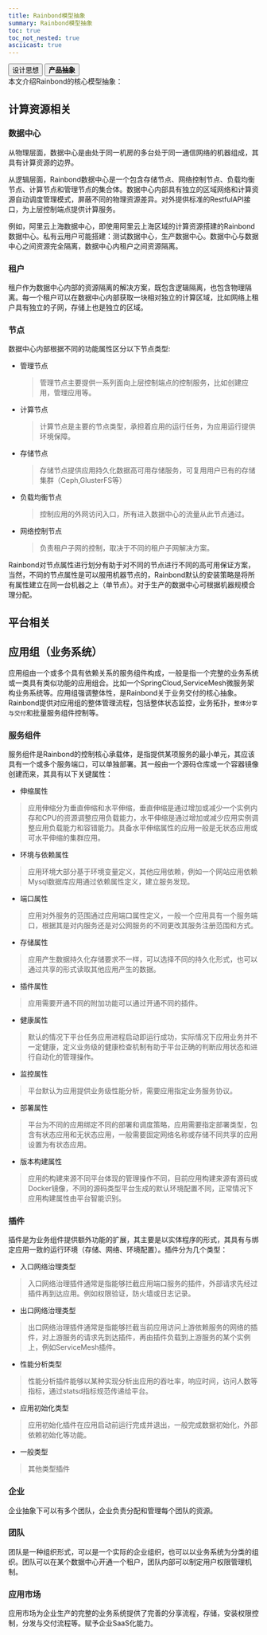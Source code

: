 ```yaml
---
title: Rainbond模型抽象
summary: Rainbond模型抽象
toc: true
toc_not_nested: true
asciicast: true
---
```

<div class="filters filters-big clearfix">
    <a href="design-concept.html"><button class="filter-button">设计思想</button></a>
    <a href="abstraction.html"><button class="filter-button current"><strong>产品抽象</strong></button></a>
</div>
本文介绍Rainbond的核心模型抽象：

<div id="toc"></div>

## 计算资源相关

### 数据中心

从物理层面，数据中心是由处于同一机房的多台处于同一通信网络的机器组成，其具有计算资源的边界。

从逻辑层面，Rainbond数据中心是一个包含存储节点、网络控制节点、负载均衡节点、计算节点和管理节点的集合体。数据中心内部具有独立的区域网络和计算资源自动调度管理模式，屏蔽不同的物理资源差异。对外提供标准的RestfulAPI接口，为上层控制端点提供计算服务。

例如，阿里云上海数据中心，即使用阿里云上海区域的计算资源搭建的Rainbond数据中心。私有云用户可能搭建：测试数据中心，生产数据中心。数据中心与数据中心之间资源完全隔离，数据中心内租户之间资源隔离。

### 租户

租户作为数据中心内部的资源隔离的解决方案，既包含逻辑隔离，也包含物理隔离。每一个租户可以在数据中心内部获取一块相对独立的计算区域，比如网络上租户具有独立的子网，存储上也是独立的区域。

### 节点

数据中心内部根据不同的功能属性区分以下节点类型:

* 管理节点

  > 管理节点主要提供一系列面向上层控制端点的控制服务，比如创建应用，管理应用等。

* 计算节点

  > 计算节点是主要的节点类型，承担着应用的运行任务，为应用运行提供环境保障。

* 存储节点

  > 存储节点提供应用持久化数据高可用存储服务，可复用用户已有的存储集群（Ceph,GlusterFS等）

* 负载均衡节点

  > 控制应用的外网访问入口，所有进入数据中心的流量从此节点通过。

* 网络控制节点

  > 负责租户子网的控制，取决于不同的租户子网解决方案。

Rainbond对节点属性进行划分有助于对不同的节点进行不同的高可用保证方案，当然，不同的节点属性是可以服用机器节点的，Rainbond默认的安装策略是将所有属性建立在同一台机器之上（单节点）。对于生产的数据中心可根据机器规模合理分配。

## 平台相关

## 应用组（业务系统）

应用组由一个或多个具有依赖关系的服务组件构成，一般是指一个完整的业务系统或一类具有类似功能的应用组合。比如一个SpringCloud,ServiceMesh微服务架构业务系统等。应用组强调整体性，是Rainbond关于业务交付的核心抽象。Rainbond提供对应用组的整体管理流程，包括整体状态监控，业务拓扑，`整体分享与交付`和批量服务组件控制等。

### 服务组件

服务组件是Rainbond的控制核心承载体，是指提供某项服务的最小单元，其应该具有一个或多个服务端口，可以单独部署。其一般由一个源码仓库或一个容器镜像创建而来，其具有以下关键属性：

- 伸缩属性   
> 应用伸缩分为垂直伸缩和水平伸缩，垂直伸缩是通过增加或减少一个实例内存和CPU的资源调整应用负载能力，水平伸缩是通过增加或减少应用实例调整应用负载能力和容错能力。具备水平伸缩属性的应用一般是无状态应用或可水平伸缩的集群应用。

- 环境与依赖属性
> 应用环境大部分基于环境变量定义，其他应用依赖，例如一个网站应用依赖Mysql数据库应用通过依赖属性定义，建立服务发现。

- 端口属性   
> 应用对外服务的范围通过应用端口属性定义，一般一个应用具有一个服务端口，根据其是对内服务还是对公网服务的不同更改其服务注册范围和方式。

- 存储属性
> 应用产生数据持久化存储要求不一样，可以选择不同的持久化形式，也可以通过共享的形式读取其他应用产生的数据。

- 插件属性   
> 应用需要开通不同的附加功能可以通过开通不同的插件。

- 健康属性   
> 默认的情况下平台任务应用进程启动即运行成功，实际情况下应用业务并不一定健康，定义业务级的健康检查机制有助于平台正确的判断应用状态和进行自动化的管理操作。

- 监控属性   
> 平台默认为应用提供业务级性能分析，需要应用指定业务服务协议。

- 部署属性   
> 平台为不同的应用绑定不同的部署和调度策略，应用需要指定部署类型，包含有状态应用和无状态应用，一般需要固定网络名称或存储不同共享的应用设置为有状态应用。

- 版本构建属性   
> 应用的构建来源不同平台体现的管理操作不同，目前应用构建来源有源码或Docker镜像，不同的源码类型平台生成的默认环境配置不同，正常情况下应用构建属性由平台智能识别。

### 插件

插件是为业务组件提供额外功能的扩展，其主要是以实体程序的形式，其具有与绑定应用一致的运行环境（存储、网络、环境配置）。插件分为几个类型：

- 入口网络治理类型   
> 入口网络治理插件通常是指能够拦截应用端口服务的插件，外部请求先经过插件再到达应用。例如权限验证，防火墙或日志记录。

- 出口网络治理类型   
> 出口网络治理插件通常是指能够拦截当前应用访问上游依赖服务的网络的插件，对上游服务的请求先到达插件，再由插件负载到上游服务的某个实例上，例如ServiceMesh插件。

- 性能分析类型   
> 性能分析插件能够以某种实现分析出应用的吞吐率，响应时间，访问人数等指标，通过statsd指标规范传递给平台。

- 应用初始化类型   
> 应用初始化插件在应用启动前运行完成并退出，一般完成数据初始化，外部依赖初始化等功能。

- 一般类型   
> 其他类型插件

### 企业

企业抽象下可以有多个团队，企业负责分配和管理每个团队的资源。

### 团队

团队是一种组织形式，可以是一个实际的企业组织，也可以以业务系统为分类的组织。团队可以在某个数据中心开通一个租户，团队内部可以制定用户权限管理机制。

### 应用市场

应用市场为企业生产的完整的业务系统提供了完善的分享流程，存储，安装权限控制，分发与交付流程等。赋予企业SaaS化能力。






